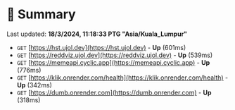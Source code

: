 # 📖 Summary
Last updated: **18/3/2024, 11:18:33 PTG "Asia/Kuala_Lumpur"**

- `GET` [https://hst.ujol.dev](https://hst.ujol.dev) - **Up** (601ms)
- `GET` [https://reddviz.ujol.dev](https://reddviz.ujol.dev) - **Up** (539ms)
- `GET` [https://memeapi.cyclic.app](https://memeapi.cyclic.app) - **Up** (776ms)
- `GET` [https://klik.onrender.com/health](https://klik.onrender.com/health) - **Up** (342ms)
- `GET` [https://dumb.onrender.com](https://dumb.onrender.com) - **Up** (318ms)
